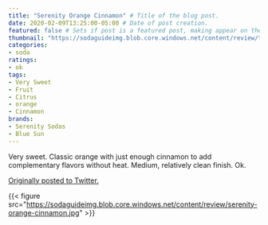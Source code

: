 ```yaml
---
title: "Serenity Orange Cinnamon" # Title of the blog post.
date: 2020-02-09T13:25:00-05:00 # Date of post creation.
featured: false # Sets if post is a featured post, making appear on the home page side bar.
thumbnail: "https://sodaguideimg.blob.core.windows.net/content/review/thumbs/serenity-orange-cinnamon.jpg" # Sets thumbnail image appearing inside card on homepage.
categories:
- soda
ratings:
- ok
tags:
- Very Sweet
- Fruit
- Citrus
- orange
- Cinnamon
brands:
- Serenity Sodas
- Blue Sun
---
```


Very sweet. Classic orange with just enough cinnamon to add complementary flavors without heat. Medium, relatively clean finish. Ok.

[Originally posted to Twitter.](https://twitter.com/Cavorter/status/1226587823517642755)

{{< figure src="https://sodaguideimg.blob.core.windows.net/content/review/serenity-orange-cinnamon.jpg" >}}